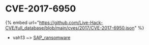 # CVE-2017-6950
{% embed url="https://github.com/Live-Hack-CVE/full_database/blob/main/cves/2017/CVE-2017-6950.json" %}

* vah13 ~> [SAP_ransomware](https://www.alice-snow.ru/2017/database/cve-2017-6950/sap_ransomware-vah13)